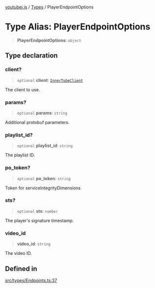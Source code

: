 [youtubei.js](../../../README.md) / [Types](../README.md) / PlayerEndpointOptions

# Type Alias: PlayerEndpointOptions

> **PlayerEndpointOptions**: `object`

## Type declaration

### client?

> `optional` **client**: [`InnerTubeClient`](InnerTubeClient.md)

The client to use.

### params?

> `optional` **params**: `string`

Additional protobuf parameters.

### playlist\_id?

> `optional` **playlist\_id**: `string`

The playlist ID.

### po\_token?

> `optional` **po\_token**: `string`

Token for serviceIntegrityDimensions

### sts?

> `optional` **sts**: `number`

The player's signature timestamp.

### video\_id

> **video\_id**: `string`

The video ID.

## Defined in

[src/types/Endpoints.ts:37](https://github.com/LuanRT/YouTube.js/blob/eb21af33db708f0355f4fb15881f5d4fabc7b06c/src/types/Endpoints.ts#L37)
